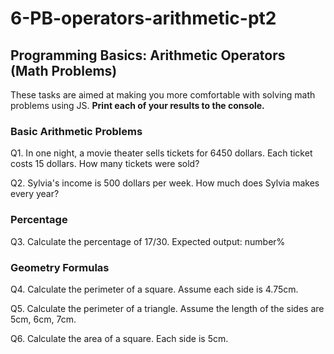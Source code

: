 # 6-PB-operators-arithmetic-pt2

## Programming Basics: Arithmetic Operators (Math Problems)

These tasks are aimed at making you more comfortable with solving math problems using JS. **Print each of your results to the console.**

### Basic Arithmetic Problems

Q1. In one night, a movie theater sells tickets for 6450 dollars. Each ticket costs 15 dollars. How many tickets were sold?

Q2. Sylvia's income is 500 dollars per week. How much does Sylvia makes every year?

### Percentage

Q3. Calculate the percentage of 17/30. Expected output: number%

### Geometry Formulas

Q4. Calculate the perimeter of a square. Assume each side is 4.75cm.

Q5. Calculate the perimeter of a triangle. Assume the length of the sides are 5cm, 6cm, 7cm.

Q6. Calculate the area of a square. Each side is 5cm.
